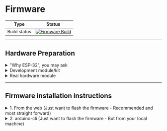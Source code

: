 # Firmware

| Type | Status |
|------|---------|
| Build status | [![Firmware Build](https://github.com/dattasaurabh82/help-button-firmware/actions/workflows/build_main_firmware.yml/badge.svg)](https://github.com/dattasaurabh82/help-button-firmware/actions/workflows/build_main_firmware.yml) |

---

## Hardware Preparation

<details>
<summary>"Why ESP-32", you may ask</summary>

We have chosen [ESP32-H2-MINI-1](https://www.espressif.com/sites/default/files/documentation/esp32-h2-mini-1_mini-1u_datasheet_en.pdf) for its natural advantages:

1. The ESP family is developer-friendly, with the ESP SDK being widely supported across various frameworks like Arduino and PIO, in addition to ESP-IDF itself. This makes long-term development maintenance much easier.
2. This specific module has the lowest deep sleep power consumption in the entire ESP family (as of December 2024).
3. It is widely available and cost-effective.
4. Firmware flashing is simpler compared to previous microcontrollers, requiring no development environment. For example, web flashing capabilities mean factories can easily flash devices during mass production without setting up specific development environments.
5. It has a smaller footprint.
6. It features built-in BLE and WiFi, plus support for future protocols like Thread, making it future-proof.
7. It has all [necessary certifications](https://www.espressif.com/en/support/documents/certificates?keys=&field_product_value%5B%5D=ESP32-H2&field_product_value%5B%5D=ESP32-H2-MINI-1) for shipping radio-based consumer electronics.

</details>

<details>
<summary>Development module/kit</summary>

To test development and firmware, you can purchase [ESP32-H2-DevKitM-1](https://docs.espressif.com/projects/esp-dev-kits/en/latest/esp32h2/esp32-h2-devkitm-1/user_guide.html)

![alt text](<assets/dev module info.png>)

![alt text](assets/esp32-h2-devkitm-1-v1.2_pinlayout.png)

🛒 [Purchase link](https://amzn.eu/d/6zMkRbX)
</details>

<details>
<summary>Real hardware module</summary>

TBD
</details>

---

## Firmware installation instructions

<details>
<summary>1. From the web (Just want to flash the firmware - Recommended and most straight forward)</summary>
</details>

<details>
<summary>2. arduino-cli (Just want to flash the firmware - But from your local machine)</summary>

### 2.1. Install Arduino CLI

Follow the [Instructions from here](https://arduino.github.io/arduino-cli/1.1/installation/) for your platform (Pick the latest version from the top left drop down).

### 2.2. Install ESP32 boards

```bash
# Add the ESP32 boards URL
arduino-cli config add board_manager.additional_urls https://raw.githubusercontent.com/espressif/arduino-esp32/gh-pages/package_esp32_index.json

# Update the core index
arduino-cli core update-index

# Install the ESP32 core
arduino-cli core install esp32:esp32
```

### 2.3. Building and uploading the firmware

#### 2.3.1. Clone this repository to your local machine.

#### 2.3.2. Navigate to the [main/arduino/button_firmware](main/arduino/button_firmware) directory.

```bash
cd main/arduino/button_firmware
```

#### 2.3.3. Clean and create a new binary directory

```bash
rm -rf binary
mkdir -p binary
```

#### 2.3.4. Compile the firmware

```bash
arduino-cli compile -v --fqbn esp32:esp32:esp32h2:UploadSpeed=921600,CDCOnBoot=default,FlashFreq=64,FlashMode=qio,FlashSize=4M,PartitionScheme=default,DebugLevel=none,EraseFlash=none,JTAGAdapter=default,ZigbeeMode=default --output-dir binary .

# verify
cd binary && ls -la
```

#### 2.3.5. Upload the firmware

```bash
# Assuming you are in main/arduino/button_firmware 
# and a binary dir exists with the compiled binaries from the previous step
arduino-cli upload -v --fqbn esp32:esp32:esp32h2:UploadSpeed=921600,CDCOnBoot=default,FlashFreq=64,FlashMode=qio,FlashSize=4M,PartitionScheme=default,DebugLevel=none,EraseFlash=none,JTAGAdapter=default,ZigbeeMode=default --port /dev/your-serial-port binary/button_firmware.ino.merged.bin
```

> `--port /dev/your-serial-port`: Specifies the serial port to which the ESP32-H2 board is connected.
>
> Replace `/dev/your-serial-port` with the actual serial port name on your system (e.g., `/dev/ttyUSB0` on Linux, `COM3` on Windows).
>
> You can find the port na